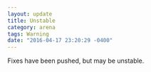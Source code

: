 ```yaml
---
layout: update
title: Unstable
category: arena
tags: Warning
date: "2016-04-17 23:20:29 -0400"
---
```


Fixes have been pushed, but may be unstable.
